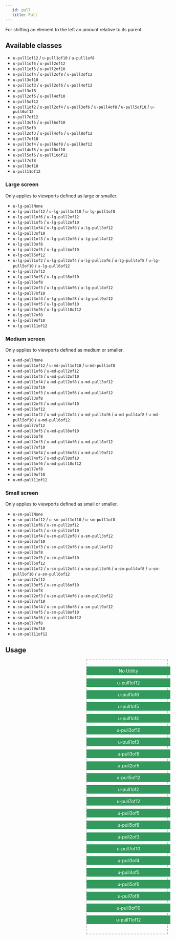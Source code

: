 ```yaml
---
   id: pull
   title: Pull
---
```


<a class="sourceView-page" href="https://github.com/aptuitiv/cacao/blob/master/src/css/utils/pull/"></a>

For shifting an element to the left an amount relative to its parent.

## Available classes
<a class="sourceView-section" href="https://github.com/aptuitiv/cacao/blob/master/src/css/utils/pull/pull.css"></a>

* `u-pull1of12` / `u-pull1of10` / `u-pull1of8`
* `u-pull1of6` / `u-pull2of12`
* `u-pull1of5` / `u-pull2of10`
* `u-pull1of4` / `u-pull2of8` / `u-pull3of12`
* `u-pull3of10`
* `u-pull1of3` / `u-pull2of6` / `u-pull4of12` 
* `u-pull3of8` 
* `u-pull2of5` / `u-pull4of10`
* `u-pull5of12`
* `u-pull1of2` / `u-pull2of4` / `u-pull3of6` / `u-pull4of8` / `u-pull5of10` / `u-pull6of12`
* `u-pull7of12` 
* `u-pull3of5` / `u-pull6of10` 
* `u-pull5of8` 
* `u-pull2of3` / `u-pull4of6` / `u-pull8of12` 
* `u-pull7of10`
* `u-pull3of4` / `u-pull6of8` / `u-pull9of12`
* `u-pull4of5` / `u-pull8of10`
* `u-pull5of6` / `u-pull10of12`
* `u-pull7of8`
* `u-pull9of10`
* `u-pull11of12`

### Large screen
<a class="sourceView-section" href="https://github.com/aptuitiv/cacao/blob/master/src/css/utils/pull/pull-lg.css"></a>

Only applies to viewports defined as large or smaller.

* `u-lg-pullNone`
* `u-lg-pull1of12` / `u-lg-pull1of10` / `u-lg-pull1of8`
* `u-lg-pull1of6` / `u-lg-pull2of12`
* `u-lg-pull1of5` / `u-lg-pull2of10`
* `u-lg-pull1of4` / `u-lg-pull2of8` / `u-lg-pull3of12`
* `u-lg-pull3of10`
* `u-lg-pull1of3` / `u-lg-pull2of6` / `u-lg-pull4of12` 
* `u-lg-pull3of8` 
* `u-lg-pull2of5` / `u-lg-pull4of10`
* `u-lg-pull5of12`
* `u-lg-pull1of2` / `u-lg-pull2of4` / `u-lg-pull3of6` / `u-lg-pull4of8` / `u-lg-pull5of10` / `u-lg-pull6of12`
* `u-lg-pull7of12` 
* `u-lg-pull3of5` / `u-lg-pull6of10` 
* `u-lg-pull5of8` 
* `u-lg-pull2of3` / `u-lg-pull4of6` / `u-lg-pull8of12` 
* `u-lg-pull7of10`
* `u-lg-pull3of4` / `u-lg-pull6of8` / `u-lg-pull9of12`
* `u-lg-pull4of5` / `u-lg-pull8of10`
* `u-lg-pull5of6` / `u-lg-pull10of12`
* `u-lg-pull7of8`
* `u-lg-pull9of10`
* `u-lg-pull11of12`
  

### Medium screen
<a class="sourceView-section" href="https://github.com/aptuitiv/cacao/blob/master/src/css/utils/pull/pull-md.css"></a>

Only applies to viewports defined as medium or smaller.

* `u-md-pullNone`
* `u-md-pull1of12` / `u-md-pull1of10` / `u-md-pull1of8`
* `u-md-pull1of6` / `u-md-pull2of12`
* `u-md-pull1of5` / `u-md-pull2of10`
* `u-md-pull1of4` / `u-md-pull2of8` / `u-md-pull3of12`
* `u-md-pull3of10`
* `u-md-pull1of3` / `u-md-pull2of6` / `u-md-pull4of12` 
* `u-md-pull3of8` 
* `u-md-pull2of5` / `u-md-pull4of10`
* `u-md-pull5of12`
* `u-md-pull1of2` / `u-md-pull2of4` / `u-md-pull3of6` / `u-md-pull4of8` / `u-md-pull5of10` / `u-md-pull6of12`
* `u-md-pull7of12` 
* `u-md-pull3of5` / `u-md-pull6of10` 
* `u-md-pull5of8` 
* `u-md-pull2of3` / `u-md-pull4of6` / `u-md-pull8of12` 
* `u-md-pull7of10`
* `u-md-pull3of4` / `u-md-pull6of8` / `u-md-pull9of12`
* `u-md-pull4of5` / `u-md-pull8of10`
* `u-md-pull5of6` / `u-md-pull10of12`
* `u-md-pull7of8`
* `u-md-pull9of10`
* `u-md-pull11of12`
  
### Small screen
<a class="sourceView-section" href="https://github.com/aptuitiv/cacao/blob/master/src/css/utils/pull/pull-sm.css"></a>

Only applies to viewports defined as small or smaller.

* `u-sm-pullNone`
* `u-sm-pull1of12` / `u-sm-pull1of10` / `u-sm-pull1of8`
* `u-sm-pull1of6` / `u-sm-pull2of12`
* `u-sm-pull1of5` / `u-sm-pull2of10`
* `u-sm-pull1of4` / `u-sm-pull2of8` / `u-sm-pull3of12`
* `u-sm-pull3of10`
* `u-sm-pull1of3` / `u-sm-pull2of6` / `u-sm-pull4of12` 
* `u-sm-pull3of8` 
* `u-sm-pull2of5` / `u-sm-pull4of10`
* `u-sm-pull5of12`
* `u-sm-pull1of2` / `u-sm-pull2of4` / `u-sm-pull3of6` / `u-sm-pull4of8` / `u-sm-pull5of10` / `u-sm-pull6of12`
* `u-sm-pull7of12` 
* `u-sm-pull3of5` / `u-sm-pull6of10` 
* `u-sm-pull5of8` 
* `u-sm-pull2of3` / `u-sm-pull4of6` / `u-sm-pull8of12` 
* `u-sm-pull7of10`
* `u-sm-pull3of4` / `u-sm-pull6of8` / `u-sm-pull9of12`
* `u-sm-pull4of5` / `u-sm-pull8of10`
* `u-sm-pull5of6` / `u-sm-pull10of12`
* `u-sm-pull7of8`
* `u-sm-pull9of10`
* `u-sm-pull11of12`  
  
## Usage
  
<style>
.example-parent{
    border: 2px #bbb dashed;
    display: block;
    margin-left: 50%;
    padding: 20px 0;
    width: 50%;
}
.example-parent > div{
    background-color: #329A5C;
    color: #FFF;
    display: block;
    margin-bottom: 10px;
    padding: 5px;
    width: 100%;
    text-align: center;
}
</style>
  
<div class="code-sample">
    <div class="example-parent">
        <div>No Utility</div>
        <div class="u-pull1of12">u-pull1of12</div>
        <div class="u-pull1of6">u-pull1of6</div>
        <div class="u-pull1of5">u-pull1of5</div>
        <div class="u-pull1of4">u-pull1of4</div>
        <div class="u-pull3of10">u-pull3of10</div>
        <div class="u-pull1of3">u-pull1of3</div>
        <div class="u-pull3of8">u-pull3of8</div>
        <div class="u-pull2of5">u-pull2of5</div>
        <div class="u-pull5of12">u-pull5of12</div>
        <div class="u-pull1of2">u-pull1of2</div>
        <div class="u-pull7of12">u-pull7of12</div>
        <div class="u-pull3of5">u-pull3of5</div>
        <div class="u-pull5of8">u-pull5of8</div>
        <div class="u-pull2of3">u-pull2of3</div>
        <div class="u-pull7of10">u-pull7of10</div>
        <div class="u-pull3of4">u-pull3of4</div>
        <div class="u-pull4of5">u-pull4of5</div>
        <div class="u-pull5of6">u-pull5of6</div>
        <div class="u-pull7of8">u-pull7of8</div>
        <div class="u-pull9of10">u-pull9of10</div>
        <div class="u-pull11of12">u-pull11of12</div>
    </div>

</div>  
  
  